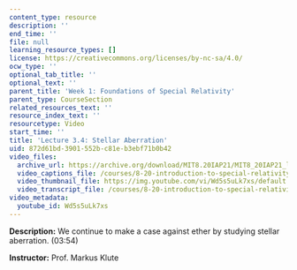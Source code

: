 ```yaml
---
content_type: resource
description: ''
end_time: ''
file: null
learning_resource_types: []
license: https://creativecommons.org/licenses/by-nc-sa/4.0/
ocw_type: ''
optional_tab_title: ''
optional_text: ''
parent_title: 'Week 1: Foundations of Special Relativity'
parent_type: CourseSection
related_resources_text: ''
resource_index_text: ''
resourcetype: Video
start_time: ''
title: 'Lecture 3.4: Stellar Aberration'
uid: 872d61bd-3901-552b-c81e-b3ebf71b0b42
video_files:
  archive_url: https://archive.org/download/MIT8.20IAP21/MIT8_20IAP21_lec03-4_300k.mp4
  video_captions_file: /courses/8-20-introduction-to-special-relativity-january-iap-2021/1049886bf294544d8d280d12f8ff6918_Wd5s5uLk7xs.vtt
  video_thumbnail_file: https://img.youtube.com/vi/Wd5s5uLk7xs/default.jpg
  video_transcript_file: /courses/8-20-introduction-to-special-relativity-january-iap-2021/19ed11fbc9e33566dd5389a3b79ffe0f_Wd5s5uLk7xs.pdf
video_metadata:
  youtube_id: Wd5s5uLk7xs
---
```


**Description:** We continue to make a case against ether by studying stellar aberration. (03:54)

**Instructor:** Prof. Markus Klute

